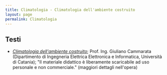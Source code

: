 ```yaml
---
title: Climatologia - Climatologia dell'ambiente costruito
layout: page
permalink: Climatologia
--- 
```


## Testi
* [_Climatologia dell'ambiente costruito_](http://giulianocammarata.it/CLIMATOLOGIA%20AMBIENTE%20COSTRUITO.pdf); Prof. Ing. Giuliano Cammarata (Dipartimento di Ingegneria Elettrica Elettronica e Informatica, Università di Catania); "Il materiale didattico è liberamente scaricabile ad uso personale e non commerciale." (maggiori dettagli nell'opera)
